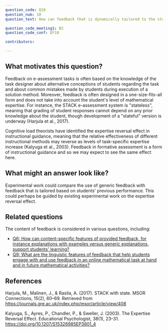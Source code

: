 ```yaml
---
question_code: Q10 
question_num: 10 
question_text: How can feedback that is dynamically tailored to the student's level of mathematical expertise, for example by taking into account the student's history on performance of similar tasks or performance in a task sequence prior to the current task in this sequence, help a student use feedback on mathematical  tasks effectively? 

question_code_meeting1: B2
question_code_conf: EF10 

contributors: 

---
```


## What motivates this question?

Feedback on e-assessment tasks is often based on the knowledge of the task designer about alternative conceptions of students regarding the task and about common mistakes made by students during execution of a solution method.
Moreover, feedback is often designed in a one-size-fits-all form and does not take into account the student's level of mathematical expertise. For instance, the STACK e-assessment system is "stateless", meaning that grading of student responses cannot depend on any prior knowledge about the student, though development of a "stateful" version is underway (Harjula et al., 2017).

Cognitive load theorists have identified the expertise reversal effect in instructional guidance, meaning that the relative effectiveness of different instructional methods may reverse as levels of task-specific expertise increase (Kalyuga et al., 2003). Feedback in formative assessment is a form of instructional guidance and so we may expect to see the same effect here. 

## What might an answer look like?

Experimental work could compare the use of generic feedback with feedback that is tailored based on students' previous performance. This could perhaps be guided by existing experimental work on the expertise reversal effect.


## Related questions

The content of feedback is considered in various questions, including:

* [Q6: How can content-specific features of provided feedback, for instance explanations with examples versus generic explanations, support students' learning? ](Q6)
* [Q9: What are the linguistic features of feedback that help students engage with and use feedback in an online mathematical task at hand and in future mathematical activities? ](Q9)

## References


Harjula, M., Malinen, J., & Rasila, A. (2017). STACK with state. MSOR Connections, 15(2), 60–69. Retrieved from https://journals.gre.ac.uk/index.php/msor/article/view/408

Kalyuga, S., Ayres, P., Chandler, P., & Sweller, J. (2003). The Expertise Reversal Effect. Educational Psychologist, 38(1), 23–31. https://doi.org/10.1207/S15326985EP3801_4